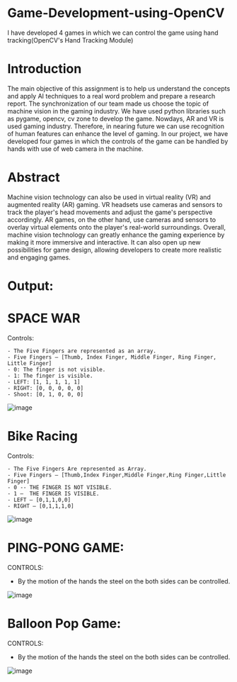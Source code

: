 # Game-Development-using-OpenCV
I have developed 4 games in which we can control the game using hand tracking(OpenCV's Hand Tracking Module)


# Introduction

The main objective of this assignment is to help us understand the
concepts and apply AI techniques to a real word problem and prepare a
research report. The synchronization of our team made us choose the topic
of machine vision in the gaming industry. We have used python libraries
such as pygame, opencv, cv zone to develop the game. Nowdays, AR and
VR is used gaming industry. Therefore, in nearing future we can use
recognition of human features can enhance the level of gaming. In our
project, we have developed four games in which the controls of the game
can be handled by hands with use of web camera in the machine.

# Abstract


Machine vision technology can also be used in virtual reality (VR) and
augmented reality (AR) gaming. VR headsets use cameras and sensors to
track the player&#39;s head movements and adjust the game&#39;s perspective
accordingly. AR games, on the other hand, use cameras and sensors to
overlay virtual elements onto the player&#39;s real-world surroundings.
Overall, machine vision technology can greatly enhance the gaming
experience by making it more immersive and interactive. It can also open
up new possibilities for game design, allowing developers to create more
realistic and engaging games.

# Output:

# SPACE WAR
Controls:

    - The Five Fingers are represented as an array.
    - Five Fingers – [Thumb, Index Finger, Middle Finger, Ring Finger, Little Finger]
    - 0: The finger is not visible.
    - 1: The finger is visible.
    - LEFT: [1, 1, 1, 1, 1]
    - RIGHT: [0, 0, 0, 0, 0]
    - Shoot: [0, 1, 0, 0, 0]




![image](https://github.com/KAVINT21/Game-Development-using-OpenCV/assets/95117554/e16b7415-ca40-4d86-9c17-32900ad59134)


# Bike Racing

Controls:

    - The Five Fingers Are represented as Array.
    - Five Fingers – [Thumb,Index Finger,Middle Finger,Ring Finger,Little Finger]
    - 0 -- THE FINGER IS NOT VISIBLE.
    - 1 –  THE FINGER IS VISIBLE.
    - LEFT – [0,1,1,0,0]
    - RIGHT – [0,1,1,1,0]


![image](https://github.com/KAVINT21/Game-Development-using-OpenCV/assets/95117554/985715a8-4e74-4fe0-b069-34745f72c5cf)

# PING-PONG GAME:

CONTROLS:

- By the motion of the hands the steel on the both sides can be controlled.


![image](https://github.com/KAVINT21/Game-Development-using-OpenCV/assets/95117554/b2645562-587e-492f-a0e4-95b5443ba810)


# Balloon Pop Game:

CONTROLS:

- By the motion of the hands the steel on the both sides can be controlled.


![image](https://github.com/KAVINT21/Game-Development-using-OpenCV/assets/95117554/a9e8aba6-282b-4d88-9722-4ec6acd612d2)
